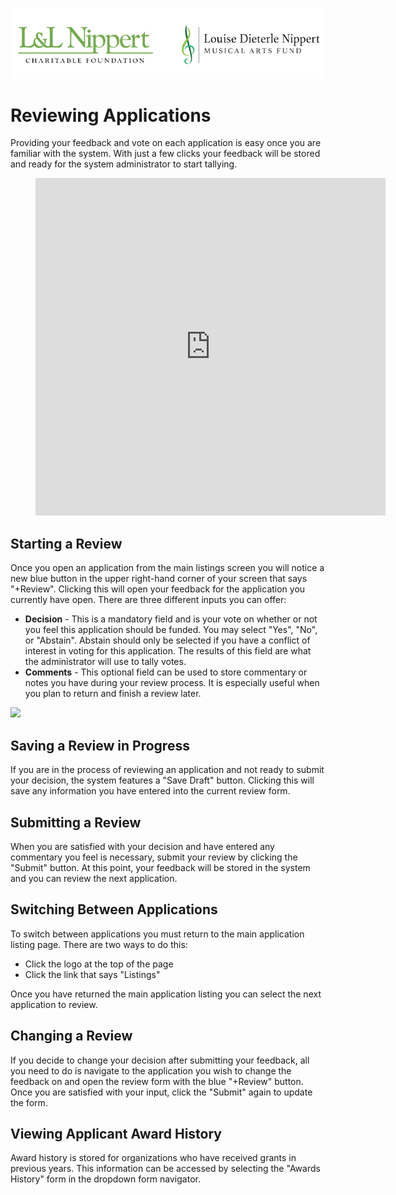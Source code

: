 ![logo](_media/logo.png)
# Reviewing Applications

Providing your feedback and vote on each application is easy once you are familiar with the system. With just a few clicks your feedback will be stored and ready for the system administrator to start tallying. 
<figure class="video_container">
  <iframe width="560" height="540" src="https://www.youtube.com/embed/M6wWx0UYp4o" frameborder="0" allow="accelerometer; autoplay; encrypted-media; gyroscope; picture-in-picture" allowfullscreen></iframe>
</figure>     

## Starting a Review

Once you open an application from the main listings screen you will notice a new blue button in the upper right-hand corner of your screen that says "+Review". Clicking this will open your feedback for the application you currently have open. There are three different inputs you can offer:

* **Decision** - This is a mandatory field and is your vote on whether or not you feel this application should be funded. You may select "Yes", "No", or "Abstain". Abstain should only be selected if you have a conflict of interest in voting for this application. The results of this field are what the administrator will use to tally votes. 
* **Comments** - This optional field can be used to store commentary or notes you have during your review process. It is especially useful when you plan to return and finish a review later.

![](/_media/rev-btn.png)

## Saving a Review in Progress

If you are in the process of reviewing an application and not ready to submit your decision, the system features a "Save Draft" button. Clicking this will save any information you have entered into the current review form. 

## Submitting a Review

When you are satisfied with your decision and have entered any commentary you feel is necessary, submit your review by clicking the "Submit" button. At this point, your feedback will be stored in the system and you can review the next application.

## Switching Between Applications

To switch between applications you must return to the main application listing page. There are two ways to do this:

* Click the logo at the top of the page
* Click the link that says "Listings"

Once you have returned the main application listing you can select the next application to review.

## Changing a Review

If you decide to change your decision after submitting your feedback, all you need to do is navigate to the application you wish to change the feedback on and open the review form with the blue "+Review" button. Once you are satisfied with your input, click the "Submit" again to update the form. 

## Viewing Applicant Award History

Award history is stored for organizations who have received grants in previous years. This information can be accessed by selecting the "Awards History" form in the dropdown form navigator.



   

